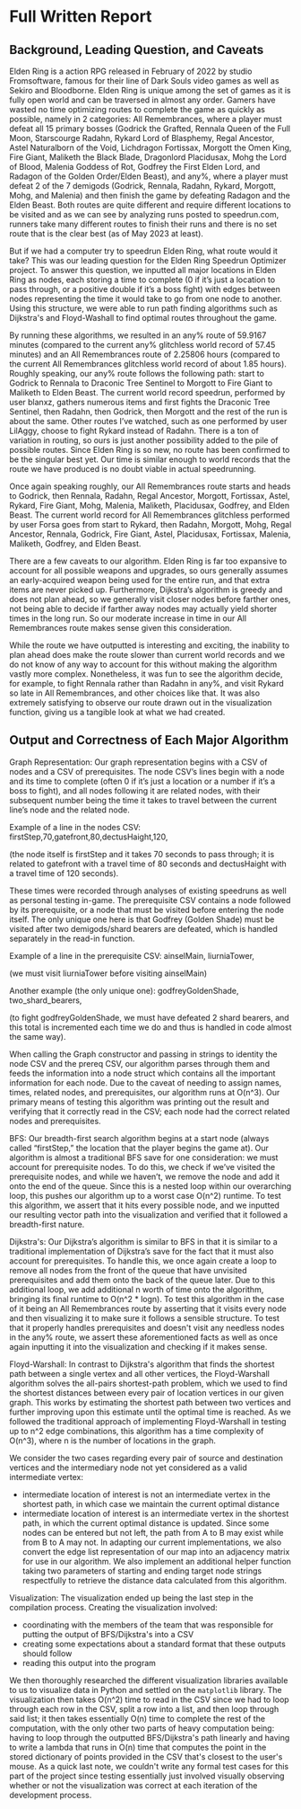 # Full Written Report

## Background, Leading Question, and Caveats

Elden Ring is a action RPG released in February of 2022 by studio Fromsoftware, famous for their line of Dark Souls video games as well as Sekiro and Bloodborne. Elden Ring is unique among the set of games as it is fully open world and can be traversed in almost any order. Gamers have wasted no time optimizing routes to complete the game as quickly as possible, namely in 2 categories: All Remembrances, where a player must defeat all 15 primary bosses (Godrick the Grafted, Rennala Queen of the Full Moon, Starscourge Radahn, Rykard Lord of Blasphemy, Regal Ancestor, Astel Naturalborn of the Void, Lichdragon Fortissax, Morgott the Omen King, Fire Giant, Maliketh the Black Blade, Dragonlord Placidusax, Mohg the Lord of Blood, Malenia Goddess of Rot, Godfrey the First Elden Lord, and Radagon of the Golden Order/Elden Beast), and any%, where a player must defeat 2 of the 7 demigods (Godrick, Rennala, Radahn, Rykard, Morgott, Mohg, and Malenia) and then finish the game by defeating Radagon and the Elden Beast. Both routes are quite different and require different locations to be visited and as we can see by analyzing runs posted to speedrun.com, runners take many different routes to finish their runs and there is no set route that is the clear best (as of May 2023 at least).

But if we had a computer try to speedrun Elden Ring, what route would it take? This was our leading question for the Elden Ring Speedrun Optimizer project. To answer this question, we inputted all major locations in Elden Ring as nodes, each storing a time to complete (0 if it’s just a location to pass through, or a positive double if it’s a boss fight) with edges between nodes representing the time it would take to go from one node to another. Using this structure, we were able to run path finding algorithms such as Dijkstra's and Floyd-Washall to find optimal routes throughout the game.

By running these algorithms, we resulted in an any% route of 59.9167 minutes (compared to the current any% glitchless world record of 57.45 minutes) and an All Remembrances route of 2.25806 hours (compared to the current All Remembrances glitchless world record of about 1.85 hours). 
Roughly speaking, our any% route follows the following path: start to Godrick to Rennala to Draconic Tree Sentinel to Morgott to Fire Giant to Maliketh to Elden Beast. The current world record speedrun, performed by user blanxz, gathers numerous items and first fights the Draconic Tree Sentinel, then Radahn, then Godrick, then Morgott and the rest of the run is about the same. Other routes I’ve watched, such as one performed by user LilAggy, choose to fight Rykard instead of Radahn. There is a ton of variation in routing, so ours is just another possibility added to the pile of possible routes. Since Elden Ring is so new, no route has been confirmed to be the singular best yet. Our time is similar enough to world records that the route we have produced is no doubt viable in actual speedrunning.

Once again speaking roughly, our All Remembrances route starts and heads to Godrick, then Rennala, Radahn, Regal Ancestor, Morgott, Fortissax, Astel, Rykard, Fire Giant, Mohg, Malenia, Maliketh, Placidusax, Godfrey, and Elden Beast. The current world record for All Remembrances glitchless performed by user Forsa goes from start to Rykard, then Radahn, Morgott, Mohg, Regal Ancestor, Rennala, Godrick, Fire Giant, Astel, Placidusax, Fortissax, Malenia, Maliketh, Godfrey, and Elden Beast. 

There are a few caveats to our algorithm. Elden Ring is far too expansive to account for all possible weapons and upgrades, so ours generally assumes an early-acquired weapon being used for the entire run, and that extra items are never picked up. Furthermore, Dijkstra’s algorithm is greedy and does not plan ahead, so we generally visit closer nodes before farther ones, not being able to decide if farther away nodes may actually yield shorter times in the long run. So our moderate increase in time in our All Remembrances route makes sense given this consideration.

While the route we have outputted is interesting and exciting, the inability to plan ahead does make the route slower than current world records and we do not know of any way to account for this without making the algorithm vastly more complex. Nonetheless, it was fun to see the algorithm decide, for example, to fight Rennala rather than Radahn in any%, and visit Rykard so late in All Remembrances, and other choices like that. It was also extremely satisfying to observe our route drawn out in the visualization function, giving us a tangible look at what we had created. 

## Output and Correctness of Each Major Algorithm

Graph Representation: Our graph representation begins with a CSV of nodes and a CSV of prerequisites. The node CSV’s lines begin with a node and its time to complete (often 0 if it’s just a location or a number if it’s a boss to fight), and all nodes following it are related nodes, with their subsequent number being the time it takes to travel between the current line’s node and the related node. 

Example of a line in the nodes CSV: firstStep,70,gatefront,80,dectusHaight,120,

(the node itself is firstStep and it takes 70 seconds to pass through; it is related to gatefront with a travel time of 80 seconds and dectusHaight with a travel time of 120 seconds).

These times were recorded through analyses of existing speedruns as well as personal testing in-game. The prerequisite CSV contains a node followed by its prerequisite, or a node that must be visited before entering the node itself. The only unique one here is that Godfrey (Golden Shade) must be visited after two demigods/shard bearers are defeated, which is handled separately in the read-in function.

Example of a line in the prerequisite CSV: ainselMain, liurniaTower,

(we must visit liurniaTower before visiting ainselMain)

Another example (the only unique one): godfreyGoldenShade, two_shard_bearers,

(to fight godfreyGoldenShade, we must have defeated 2 shard bearers, and this total is incremented each time we do and thus is handled in code almost the same way). 

When calling the Graph constructor and passing in strings to identity the node CSV and the prereq CSV, our algorithm parses through them and feeds the information into a node struct which contains all the important information for each node. Due to the caveat of needing to assign names, times, related nodes, and prerequisites, our algorithm runs at O(n^3). Our primary means of testing this algorithm was printing out the result and verifying that it correctly read in the CSV; each node had the correct related nodes and prerequisites. 

BFS: Our breadth-first search algorithm begins at a start node (always called “firstStep,” the location that the player begins the game at). Our algorithm is almost a traditional BFS save for one consideration: we must account for prerequisite nodes. To do this, we check if we’ve visited the prerequisite nodes, and while we haven’t, we remove the node and add it onto the end of the queue. Since this is a nested loop within our overarching loop, this pushes our algorithm up to a worst case O(n^2) runtime. To test this algorithm, we assert that it hits every possible node, and we inputted our resulting vector path into the visualization and verified that it followed a breadth-first nature. 

Dijkstra's: Our Dijkstra’s algorithm is similar to BFS in that it is similar to a traditional implementation of Dijkstra’s save for the fact that it must also account for prerequisites. To handle this, we once again create a loop to remove all nodes from the front of the queue that have unvisited prerequisites and add them onto the back of the queue later. Due to this additional loop, we add additional n worth of time onto the algorithm, bringing its final runtime to O(n^2 * logn). To test this algorithm in the case of it being an All Remembrances route by asserting that it visits every node and then visualizing it to make sure it follows a sensible structure. To test that it properly handles prerequisites and doesn't visit any needless nodes in the any% route, we assert these aforementioned facts as well as once again inputting it into the visualization and checking if it makes sense.

Floyd-Warshall: In contrast to Dijkstra's algorithm that finds the shortest path between a single vertex and all other vertices, the Floyd-Warshall algorithm solves the all-pairs shortest-path problem, which we used to find the shortest distances between every pair of location vertices in our given graph. This works by estimating the shortest path between two vertices and further improving upon this estimate until the optimal time is reached. As we followed the traditional approach of implementing Floyd-Warshall in testing up to n^2 edge combinations, this algorithm has a time complexity of O(n^3), where n is the number of locations in the graph. 

We consider the two cases regarding every pair of source and destination vertices and the intermediary node not yet considered as a valid intermediate vertex:
* intermediate location of interest is not an intermediate vertex in the shortest path, in which case we maintain the current optimal distance
* intermediate location of interest is an intermediate vertex in the shortest path, in which the current optimal distance is updated.
Since some nodes can be entered but not left, the path from A to B may exist while from B to A may not. 
In adapting our current implementations, we also convert the edge list representation of our map into an adjacency matrix for use in our algorithm. We also implement an additional helper function taking two parameters of starting and ending target node strings respectfully to retrieve the distance data calculated from this algorithm.


Visualization: The visualization ended up being the last step in the compilation process. Creating the visualization involved:

* coordinating with the members of the team that was responsible for putting the output of BFS/Dijkstra's into a CSV
* creating some expectations about a standard format that these outputs should follow
* reading this output into the program  

We then thoroughly researched the different visualization libraries available to us to visualize data in Python and settled on the `matplotlib` library. The visualization then takes O(n^2) time to read in the CSV since we had to loop through each row in the CSV, split a row into a list, and then loop through said list; it then takes essentially O(n) time to complete the rest of the computation, with the only other two parts of heavy computation being: having to loop through the outputted BFS/Dijkstra's path linearly and having to write a lambda that runs in O(n) time that computes the point in the stored dictionary of points provided in the CSV that's closest to the user's mouse. As a quick last note, we couldn't write any formal test cases for this part of the project since testing essentially just involved visually observing whether or not the visualization was correct at each iteration of the development process.
